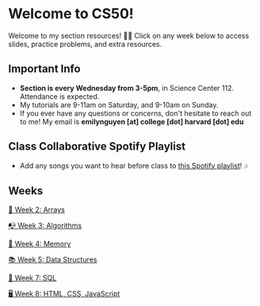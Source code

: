 # Welcome to CS50!
Welcome to my section resources! 👋🏻 Click on any week below to access slides, practice problems, and extra resources.
## Important Info
- **Section is every Wednesday from 3-5pm**, in Science Center 112. Attendance is expected.
- My tutorials are 9-11am on Saturday, and 9-10am on Sunday.
- If you ever have any questions or concerns, don't hesitate to reach out to me! My email is **emilynguyen [at] college [dot] harvard [dot] edu**
## Class Collaborative Spotify Playlist
- Add any songs you want to hear before class to [this Spotify playlist](https://open.spotify.com/playlist/2l6MarqdviEWs4U6jHJTQU?si=0e8d43670e574fc5)! 🎶 
## Weeks
[📝 Week 2: Arrays](https://github.com/emnguyen/cs50/blob/main/weeks/week2.md)

[📭 Week 3: Algorithms](https://github.com/emnguyen/cs50/blob/main/weeks/week3.md)

[💭 Week 4: Memory](https://github.com/emnguyen/cs50/blob/main/weeks/week4.md)

[📚 Week 5: Data Structures](https://github.com/emnguyen/cs50/blob/main/weeks/week5.md)

[💬 Week 7: SQL](https://github.com/emnguyen/cs50/blob/main/weeks/week7.md)

[🖥 Week 8: HTML, CSS, JavaScript](https://github.com/emnguyen/cs50/blob/main/weeks/week8.md)
